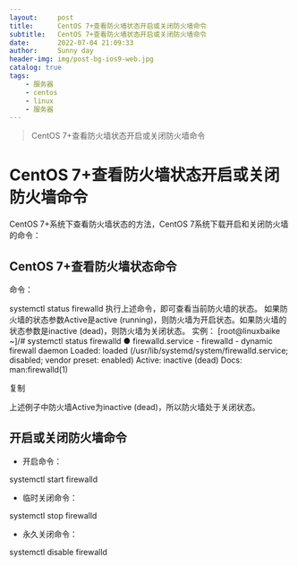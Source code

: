 ```yaml
---
layout:     post
title:      CentOS 7+查看防火墙状态开启或关闭防火墙命令
subtitle:   CentOS 7+查看防火墙状态开启或关闭防火墙命令
date:       2022-07-04 21:09:33
author:     Sunny day
header-img: img/post-bg-ios9-web.jpg
catalog: true
tags:
    - 服务器
    - centos
    - linux
    - 服务器
---
```


>CentOS 7+查看防火墙状态开启或关闭防火墙命令

# CentOS 7+查看防火墙状态开启或关闭防火墙命令


CentOS 7+系统下查看防火墙状态的方法，CentOS 7系统下载开启和关闭防火墙的命令：

## CentOS 7+查看防火墙状态命令

命令：

systemctl status firewalld
执行上述命令，即可查看当前防火墙的状态。 如果防火墙的状态参数Active是active (running)，则防火墙为开启状态。如果防火墙的状态参数是inactive (dead)，则防火墙为关闭状态。 实例：
[root@linuxbaike ~]/# systemctl status firewalld ● firewalld.service - firewalld - dynamic firewall daemon Loaded: loaded (/usr/lib/systemd/system/firewalld.service; disabled; vendor preset: enabled) Active: inactive (dead) Docs: man:firewalld(1)

复制

上述例子中防火墙Active为inactive (dead)，所以防火墙处于关闭状态。

## 开启或关闭防火墙命令

* 开启命令：

systemctl start firewalld
* 临时关闭命令：

systemctl stop firewalld
* 永久关闭命令：

systemctl disable firewalld

